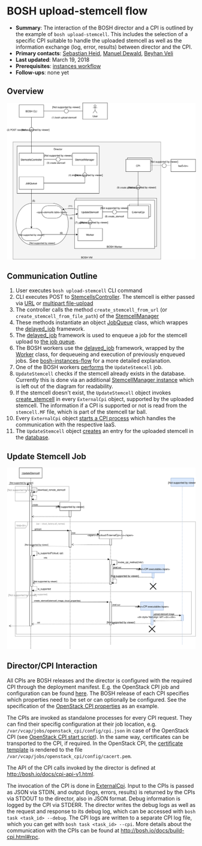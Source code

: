 # BOSH upload-stemcell flow

* **Summary**:
The interaction of the BOSH director and a CPI is outlined by the example of `bosh upload-stemcell`. This includes the selection of a specific CPI suitable to handle the uploaded stemcell as well as the information exchange (log, error, results) between director and the CPI.
* **Primary contacts**: [Sebastian Heid](https://github.com/s4heid), [Manuel Dewald](https://github.com/NautiluX), [Beyhan Veli](https://github.com/beyhan)
* **Last updated**: March 19, 2018
* **Prerequisites**: [instances workflow](../bosh-instances-flow/README.md)
* **Follow-ups**: none yet

## Overview

![Overview diagram](resources/upload-stemcell-block.svg)

## Communication Outline

1. User executes `bosh upload-stemcell` CLI command
2. CLI executes POST to [StemcellsController](https://github.com/cloudfoundry/bosh/blob/f8d711cb0039d876dbd821f8154fe7858332806c/src/bosh-director/lib/bosh/director/api/controllers/stemcells_controller.rb#L5). The stemcell is either passed via [URL](https://github.com/cloudfoundry/bosh/blob/f8d711cb0039d876dbd821f8154fe7858332806c/src/bosh-director/lib/bosh/director/api/controllers/stemcells_controller.rb#L7) or [multipart file-upload](https://github.com/cloudfoundry/bosh/blob/f8d711cb0039d876dbd821f8154fe7858332806c/src/bosh-director/lib/bosh/director/api/controllers/stemcells_controller.rb#L17)
3. The controller calls the method `create_stemcell_from_url` (or `create_stemcell_from_file_path`) of the [StemcellManager](https://github.com/cloudfoundry/bosh/blob/7558212c36d9233cfd29ac17d994abfab835fa98/src/bosh-director/lib/bosh/director/api/stemcell_manager.rb#L6)
4. These methods instantiate an object [JobQueue](https://github.com/cloudfoundry/bosh/blob/f8d711cb0039d876dbd821f8154fe7858332806c/src/bosh-director/lib/bosh/director/job_queue.rb#L7) class, which wrappes the [delayed_job](https://github.com/collectiveidea/delayed_job) framework.
5. The [delayed_job](https://github.com/collectiveidea/delayed_job) framework is used to enqueue a job for the stemcell upload to [the job queue](https://github.com/cloudfoundry/bosh/blob/f8d711cb0039d876dbd821f8154fe7858332806c/src/bosh-director/lib/bosh/director/job_queue.rb#L13).
6. The BOSH workers use the [delayed_job](https://github.com/collectiveidea/delayed_job) framework, wrapped by the [Worker](https://github.com/cloudfoundry/bosh/blob/f8d711cb0039d876dbd821f8154fe7858332806c/src/bosh-director/lib/bosh/director/worker.rb) class, for dequeueing and execution of previously enqueued jobs. See [bosh-instances-flow](https://github.com/cloudfoundry/bosh-openstack-cpi-shared/tree/master/docs/onboarding-material/bosh-instances-flow#director) for a more detailed explanation.
7. One of the BOSH workers [performs](https://github.com/cloudfoundry/bosh/blob/f8d711cb0039d876dbd821f8154fe7858332806c/src/bosh-director/lib/bosh/director/jobs/update_stemcell.rb#L34) the `UpdateStemcell` job.
8. `UpdateStemcell` checks if the stemcell already exists in the database. Currently this is done via an additional [StemcellManager instance](https://github.com/cloudfoundry/bosh/blob/f8d711cb0039d876dbd821f8154fe7858332806c/src/bosh-director/lib/bosh/director/jobs/update_stemcell.rb#L94) which is left out of the diagram for readability.
9. If the stemcell doesn't exist, the `UpdateStemcell` object invokes [create_stemcell](https://github.com/cloudfoundry/bosh/blob/f8d711cb0039d876dbd821f8154fe7858332806c/src/bosh-director/lib/bosh/director/jobs/update_stemcell.rb#L110) in every `ExternalCpi` object, supported by the uploaded stemcell. The information if a CPI is supported or not is read from the `stemcell.MF` file, which is part of the stemcell tar ball.
10. Every `ExternalCpi` object [starts a CPI process](https://github.com/cloudfoundry/bosh/blob/97e04c092c37e00dce845ab3f75be6fdca7fb95a/src/bosh-director/lib/cloud/external_cpi.rb#L96) which handles the communication with the respective IaaS.
11. The `UpdateStemcell` object [creates](https://github.com/cloudfoundry/bosh/blob/f8d711cb0039d876dbd821f8154fe7858332806c/src/bosh-director/lib/bosh/director/jobs/update_stemcell.rb#L125-L129) an entry for the uploaded stemcell in the [database](https://github.com/cloudfoundry/bosh/blob/7558212c36d9233cfd29ac17d994abfab835fa98/src/bosh-director/lib/bosh/director/jobs/update_stemcell.rb#L125-L129).

## Update Stemcell Job

![Update Stemcell Sequence Diagram](resources/upload-stemcell-seq.svg)

## Director/CPI Interaction

All CPIs are BOSH releases and the director is configured with the required CPI through the deployment manifest. E.g. the OpenStack CPI job and configuration can be found [here](https://github.com/cloudfoundry/bosh-deployment/blob/68b42eae6b541524190c7ad7f6f518d1f479741e/openstack/cpi.yml#L50-L76). The BOSH release of each CPI specifies which properties need to be set or can optionally be configured. See the specification of the [OpenStack CPI properties](https://github.com/cloudfoundry-incubator/bosh-openstack-cpi-release/blob/39dc3455d9c30970d128924c87239b00594529cb/jobs/openstack_cpi/spec) as an example.

The CPIs are invoked as standalone processes for every CPI request. They can find their specifig configuration at their job location, e.g. `/var/vcap/jobs/openstack_cpi/config/cpi.json` in case of the OpenStack CPI (see [OpenStack CPI start script](https://github.com/cloudfoundry-incubator/bosh-openstack-cpi-release/blob/39dc3455d9c30970d128924c87239b00594529cb/jobs/openstack_cpi/templates/cpi.erb)). In the same way, certificates can be transported to the CPI, if required. In the OpenStack CPI, the [certificate template](https://github.com/cloudfoundry-incubator/bosh-openstack-cpi-release/blob/39dc3455d9c30970d128924c87239b00594529cb/jobs/openstack_cpi/templates/cacert.pem.erb) is rendered to the file `/var/vcap/jobs/openstack_cpi/config/cacert.pem`.

The API of the CPI calls invoked by the director is defined at http://bosh.io/docs/cpi-api-v1.html.

The invocation of the CPI is done in [ExternalCpi](https://github.com/cloudfoundry/bosh/blob/f8d711cb0039d876dbd821f8154fe7858332806c/src/bosh-director/lib/cloud/external_cpi.rb#L74-L108). Input to the CPIs is passed as JSON via STDIN, and output (logs, errors, results) is returned by the CPIs via STDOUT to the director, also in JSON format. Debug information is logged by the CPI via STDERR. The director writes the debug logs as well as the request and response to its debug log, which can be accessed with `bosh task <task_id> --debug`. The CPI logs are written to a separate CPI log file, which you can get with `bosh task <task_id> --cpi`. More details about the communication with the CPIs can be found at http://bosh.io/docs/build-cpi.html#rpc.
